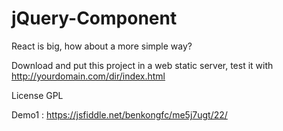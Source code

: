 # jQuery-Component
React is big, how about a more simple way?

Download and put this project in a web static server, test it with http://yourdomain.com/dir/index.html

License
GPL

Demo1 : https://jsfiddle.net/benkongfc/me5j7ugt/22/
